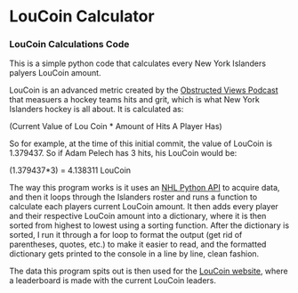 # LouCoin Calculator
### LouCoin Calculations Code
This is a simple python code that calculates every New York Islanders palyers LouCoin amount.

LouCoin is an advanced metric created by the [Obstructed Views Podcast](https://open.spotify.com/show/2msToI7dfUmcxExi8TC6Z8) that measuers a hockey teams hits and grit, which is what New York Islanders hockey is all about. It is calculated as:

(Current Value of Lou Coin * Amount of Hits A Player Has)

So for example, at the time of this initial commit, the value of LouCoin is 1.379437. So if Adam Pelech has 3 hits, his LouCoin would be:

(1.379437*3) = 4.138311 LouCoin

The way this program works is it uses an [NHL Python API](https://sportsipy.readthedocs.io/en/latest/nhl.html#sportsipy.nhl.boxscore.BoxscorePlayer.on_ice_shot_attempts_against) to acquire data, and then it loops through the Islanders roster and runs a function to calculate each players current LouCoin amount. It then adds every player and their respective LouCoin amount into a dictionary, where it is then sorted from highest to lowest using a sorting function. After the dictionary is sorted, I run it through a for loop to format the output (get rid of parentheses, quotes, etc.) to make it easier to read, and the formatted dictionary gets printed to the console in a line by line, clean fashion.

The data this program spits out is then used for the [LouCoin website](https://loucoin.com), where a leaderboard is made with the current LouCoin leaders.

